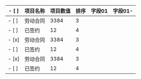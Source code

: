 
| - [ ]| 项目名称 | 项目数值| 排序|字段01|字段01-|
| ---------- | ---------- | -----------| ---------- | -----------| ---------- |
|- [ ]| 劳动合同   | 3384   | 3 | | 
|- [ ] | 已签约   | 12   |4| | 
|- [x] | 劳动合同   | 3384   | 3 | | 
|- [ ] | 已签约   | 12   |4| | 
|- [x] | 劳动合同   | 3384   | 3 | | 
|- [ ] | 已签约   | 12   |4| | 

